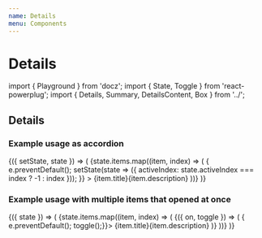 ```yaml
---
name: Details
menu: Components
---
```


# Details

import { Playground } from 'docz'; import { State, Toggle } from 'react-powerplug'; import { Details, Summary, DetailsContent, Box } from '../';

## Details

### Example usage as accordion

{\({ setState, state }\) =&gt; \( {state.items.map\(\(item, index\) =&gt; \( { e.preventDefault\(\); setState\(state =&gt; \({ activeIndex: state.activeIndex === index ? -1 : index }\)\); }} &gt; {item.title}{item.description} \)\)} \)}

### Example usage with multiple items that opened at once

{\({ state }\) =&gt; \( {state.items.map\(\(item, index\) =&gt; \( {\({ on, toggle }\) =&gt; \( { e.preventDefault\(\); toggle\(\);}}&gt; {item.title}{item.description} \)} \)\)} \)}

